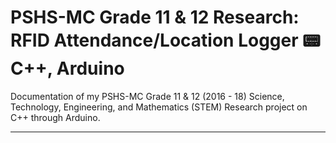 # PSHS-MC Grade 11 & 12 Research: RFID Attendance/Location Logger :pager: C++, Arduino

Documentation of my PSHS-MC Grade 11 & 12 (2016 - 18) Science, Technology, Engineering, and Mathematics (STEM) Research project on C++ through Arduino.

---
